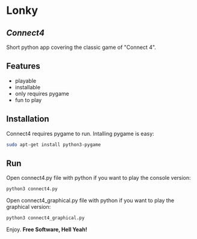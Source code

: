 # Lonky
## _Connect4_

Short python app covering the classic game of "Connect 4".
## Features
- playable
- installable
- only requires pygame
- fun to play

## Installation

Connect4 requires pygame to run.
Intalling pygame is easy:

```sh
sudo apt-get install python3-pygame
```

## Run

Open connect4.py file with python if you want to play the console version:

```sh
python3 connect4.py
```
Open connect4_graphical.py file with python if you want to play the graphical version:
```sh
python3 connect4_graphical.py
```
Enjoy.
**Free Software, Hell Yeah!**
